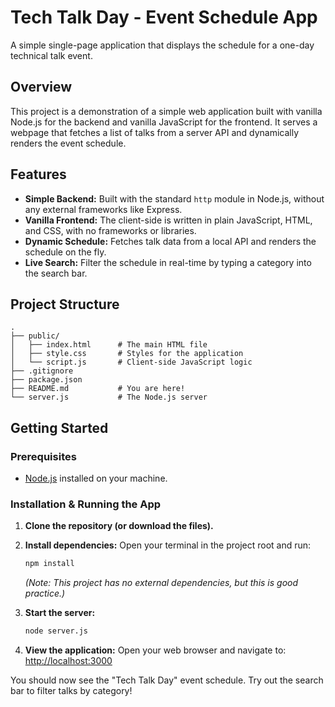 # Tech Talk Day - Event Schedule App

A simple single-page application that displays the schedule for a one-day technical talk event.

## Overview

This project is a demonstration of a simple web application built with vanilla Node.js for the backend and vanilla JavaScript for the frontend. It serves a webpage that fetches a list of talks from a server API and dynamically renders the event schedule.

## Features

-   **Simple Backend:** Built with the standard `http` module in Node.js, without any external frameworks like Express.
-   **Vanilla Frontend:** The client-side is written in plain JavaScript, HTML, and CSS, with no frameworks or libraries.
-   **Dynamic Schedule:** Fetches talk data from a local API and renders the schedule on the fly.
-   **Live Search:** Filter the schedule in real-time by typing a category into the search bar.

## Project Structure

```
.
├── public/
│   ├── index.html      # The main HTML file
│   ├── style.css       # Styles for the application
│   └── script.js       # Client-side JavaScript logic
├── .gitignore
├── package.json
├── README.md           # You are here!
└── server.js           # The Node.js server
```

## Getting Started

### Prerequisites

-   [Node.js](https://nodejs.org/) installed on your machine.

### Installation & Running the App

1.  **Clone the repository (or download the files).**

2.  **Install dependencies:**
    Open your terminal in the project root and run:
    ```bash
    npm install
    ```
    *(Note: This project has no external dependencies, but this is good practice.)*

3.  **Start the server:**
    ```bash
    node server.js
    ```

4.  **View the application:**
    Open your web browser and navigate to:
    [http://localhost:3000](http://localhost:3000)

You should now see the "Tech Talk Day" event schedule. Try out the search bar to filter talks by category!
